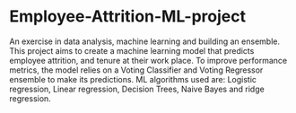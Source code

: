 # Employee-Attrition-ML-project
An exercise in data analysis, machine learning and building an ensemble. 
This project aims to create a machine learning model that predicts employee attrition, and tenure at their work place. 
To improve performance metrics, the model relies on a Voting Classifier and Voting Regressor ensemble to make its predictions. 
ML algorithms used are: Logistic regression, Linear regression, Decision Trees, Naive Bayes and ridge regression.
